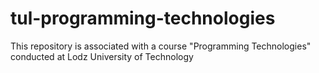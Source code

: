# tul-programming-technologies
This repository is associated with a course "Programming Technologies" conducted at Lodz University of Technology
